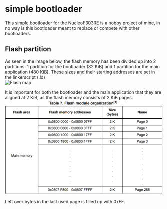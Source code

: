 # simple bootloader

This simple bootloader for the NucleoF303RE is a hobby project of mine, in no way is this bootloader meant to replace or compete with other bootloaders.

## Flash partition  
As seen in the image below, the flash memory has been divided up into 2 partitions: 1 partition for the bootloader (32 KiB) and 1 partition for the main application (480 KiB). These sizes and their starting addresses are set in the linkerscript (.ld)    
![Flash map](Designsflash/flash_map.png)   

It is important for both the bootloader and the main application that they are aligned at 2 KiB, as the flash memory consists of 2 KiB pages.
![Flash module organization](Designs/flash/Flash_module_organization.png)   

Left over bytes in the last used page is filled up with 0xFF.